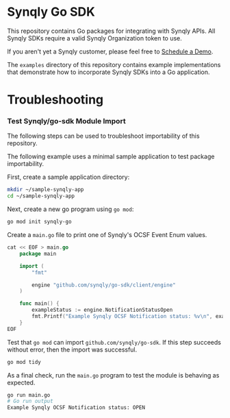# Synqly Go SDK

This repository contains Go packages for integrating with Synqly APIs. All Synqly SDKs require a valid Synqly Organization token to use.

If you aren't yet a Synqly customer, please feel free to [Schedule a Demo](https://synqly.com/demo/).

The `examples` directory of this repository contains example implementations that demonstrate how to incorporate Synqly SDKs into a Go application.

# Troubleshooting

### Test Synqly/go-sdk Module Import

The following steps can be used to troubleshoot importability of this repository.

The following example uses a minimal sample application to test package importability.

First, create a sample application directory:

```bash
mkdir ~/sample-synqly-app
cd ~/sample-synqly-app
```

Next, create a new go program using `go mod`:

```bash
go mod init synqly-go
```

Create a `main.go` file to print one of Synqly's OCSF Event Enum values.

```go
cat << EOF > main.go
    package main

    import (
        "fmt"

        engine "github.com/synqly/go-sdk/client/engine"
    )

    func main() {
        exampleStatus := engine.NotificationStatusOpen
        fmt.Printf("Example Synqly OCSF Notification status: %v\n", exampleStatus)
    }
EOF
```

Test that `go mod` can import `github.com/synqly/go-sdk`. If this step succeeds without error, then the import was successful.

```bash
go mod tidy
```

As a final check, run the `main.go` program to test the module is behaving as expected.

```bash
go run main.go
# Go run output
Example Synqly OCSF Notification status: OPEN
```